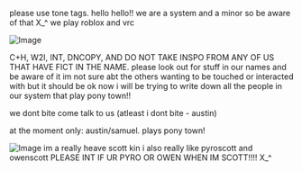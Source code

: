 
please use tone tags.
hello hello!! we are a system and a minor so be aware of that X_^ we play roblox and vrc


![Image](https://github.com/user-attachments/assets/e2ea9c65-25f7-4b09-941e-369a2861e90a)


C+H, W2I, INT, DNCOPY, AND DO NOT TAKE INSPO FROM ANY OF US THAT HAVE FICT IN THE NAME.
please look out for stuff in our names and be aware of it im not sure abt the others wanting to be touched or interacted with but it should be ok now i will be trying to write down all the people in our system that play pony town!!

we dont bite come talk to us (atleast i dont bite - austin)

at the moment only: austin/samuel. plays pony town!


![Image](https://github.com/user-attachments/assets/9a3a92f4-2620-4329-99a1-7605bd71bd1e)
im a really heave scott kin
i also really like pyroscott and owenscott PLEASE INT IF UR PYRO OR OWEN WHEN IM SCOTT!!!! X_^

<!--
**nikobuildbricks/nikobuildbricks** is a ✨ _special_ ✨ repository because its `README.md` (this file) appears on your GitHub profile.

